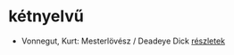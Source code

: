 # kétnyelvű

- Vonnegut, Kurt: Mesterlövész / Deadeye Dick [részletek](../_details/Vonnegut%2C%20Kurt.md#id_1131)